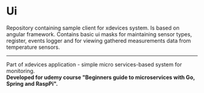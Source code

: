 # Ui

Repository containing sample client for xdevices system. Is based on angular framework. Contains basic ui masks for maintaining sensor types, register, events logger and for viewing gathered measurements data from temperature sensors.

---

Part of xdevices application - simple micro services-based system for monitoring. <br/>
**Developed for udemy course "Beginners guide to microservices with Go, Spring and RaspPi".**
